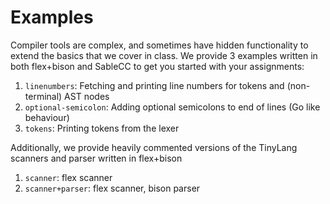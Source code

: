 # Examples

Compiler tools are complex, and sometimes have hidden functionality to extend the basics that we cover in class. We provide 3 examples written in both flex+bison and SableCC to get you started with your assignments:
1. `linenumbers`: Fetching and printing line numbers for tokens and (non-terminal) AST nodes
2. `optional-semicolon`: Adding optional semicolons to end of lines (Go like behaviour)
3. `tokens`: Printing tokens from the lexer

Additionally, we provide heavily commented versions of the TinyLang scanners and parser written in flex+bison
1. `scanner`: flex scanner
2. `scanner+parser`: flex scanner, bison parser
